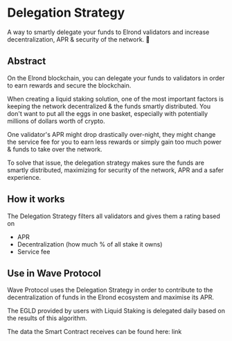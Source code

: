 
# Delegation Strategy

A way to smartly delegate your funds to Elrond validators and 
increase decentralization, APR & security of the network. 🔐


## Abstract
On the Elrond blockchain, you can delegate your funds to 
validators in order to earn rewards and secure the blockchain.

When creating a liquid staking solution, one of the most important
factors is keeping the network decentralized & the funds smartly
distributed. You don't want to put all the eggs in one basket,
especially with potentially millions of dollars worth of crypto.

One validator's APR might drop drastically over-night, they might
change the service fee for you to earn less rewards or simply
gain too much power & funds to take over the network.

To solve that issue, the delegation strategy makes sure the funds
are smartly distributed, maximizing for security of the network, APR
and a safer experience.


## How it works
The Delegation Strategy filters all validators and gives them a rating
based on 
- APR
- Decentralization (how much % of all stake it owns)
- Service fee

## Use in Wave Protocol
Wave Protocol uses the Delegation Strategy in order to contribute
to the decentralization of funds in the Elrond ecosystem and 
maximise its APR. 

The EGLD provided by users with Liquid Staking is delegated daily
based on the results of this algorithm. 

The data the Smart Contract receives can be found here: link

